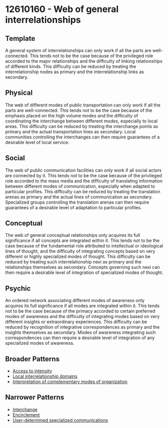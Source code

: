 # 12610160 - Web of general interrelationships

## Template

A general system of interrelationships can only work if all the parts are well-connected. This tends not to be the case because of the privileged role accorded to the major relationships and the difficulty of linking relationships of different kinds. This difficulty can be reduced by treating the interrelationship nodes as primary and the interrelationship links as secondary.

## Physical

The web of different modes of public transportation can only work if all the parts are well-connected. This tends not to be the case because of the emphasis placed on the high volume modes and the difficulty of coordinating the interchange between different modes, especially to local areas. This difficulty can be reduced by treating the interchange points as primary and the actual transportation lines as secondary. Local communities controlling the interchanges can then require guarantees of a desirable level of local service.

## Social

The web of public communication facilities can only work if all social actors are connected by it. This tends not to be the case because of the privileged role accorded to the mass media and the difficulty of translating information between different modes of communication, especially when adapted to particular profiles. This difficulty can be reduced by treating the translation arenas as primary and the actual lines of communication as secondary. Specialized groups controlling the translation arenas can then require guarantees of a desirable level of adaptation to particular profiles.

## Conceptual

The web of general conceptual relationships only acquires its full significance if all concepts are integrated within it. This tends not to be the case because of the fundamental role attributed to intellectual or ideological lines of thought, and the difficulty of integrating concepts based on very different or highly specialized modes of thought. This difficulty can be reduced by treating such interrelationship nexi as primary and the relationships themselves as secondary. Concepts governing such nexi can then require a desirable level of integration of specialized modes of thought.

## Psychic

An ordered network associating different modes of awareness only acquires its full significance if all modes are integrated within it. This tends not to be the case because of the primacy accorded to certain preferred modes of awareness and the difficulty of integrating modes based on very different insights or extraordinary experiences. This difficulty can be reduced by recognition of integrative correspondences as primary and the insights themselves as secondary. Modes of awareness integrating such correspondences can then require a desirable level of integration of any specialized modes of awareness.

## Broader Patterns

- [Access to intensity](12610100)
- [Local interrelationship domains](12610110)
- [Interpretation of complementary modes of organization](12610030)

## Narrower Patterns

- [Interchange](12610340)
- [Encirclement](12610170)
- [User-determined specialized communications](12610200)
